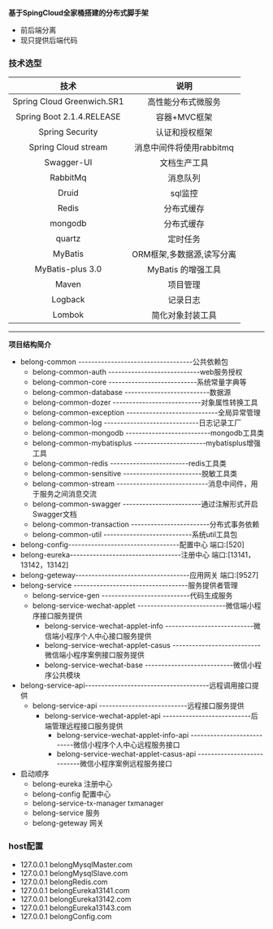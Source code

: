 
**基于SpingCloud全家桶搭建的分布式脚手架**
- 前后端分离
- 现只提供后端代码
 
###  技术选型

| 技术                   |   说明                   | 
| :---:                 |   :---:                  | 
| Spring Cloud Greenwich.SR1          |   高性能分布式微服务        |     
| Spring Boot  2.1.4.RELEASE         |   容器+MVC框架            |     
| Spring Security       |   认证和授权框架           |
| Spring Cloud stream      |   消息中间件将使用rabbitmq           |
| Swagger-UI            |   文档生产工具             |
| RabbitMq              |   消息队列                |
| Druid                 |   sql监控                |
| Redis                 |   分布式缓存              |
| mongodb                 |   分布式缓存              |
| quartz                |   定时任务                | e
| MyBatis               |   ORM框架,多数据源,读写分离 |
| MyBatis-plus 3.0          |   MyBatis 的增强工具      |
| Maven                 |   项目管理                |
| Logback               |   记录日志                |
| Lombok                |   简化对象封装工具          |
---

**项目结构简介**
- belong-common -----------------------------------公共依赖包
   - belong-common-auth ----------------------------web服务授权
   - belong-common-core ---------------------------系统常量字典等
   - belong-common-database --------------------------数据源
   - belong-common-dozer ---------------------------对象属性转换工具
   - belong-common-exception ----------------------------全局异常管理
   - belong-common-log -----------------------------日志记录工厂
   - belong-common-mongodb --------------------------mongodb工具类
   - belong-common-mybatisplus ----------------------mybatisplus增强工具
   - belong-common-redis ------------------------redis工具类
   - belong-common-sensitive ------------------------脱敏工具类
   - belong-common-stream ----------------------------消息中间件，用于服务之间消息交流
   - belong-common-swagger ------------------------通过注解形式开启Swagger文档
   - belong-common-transaction ------------------------分布式事务依赖
   - belong-common-util ---------------------------系统util工具包
- belong-config----------------------------------配置中心 端口:[520]
- belong-eureka----------------------------------注册中心 端口:[13141，13142，13142]
- belong-geteway-----------------------------------应用网关 端口:[9527]
- belong-service -----------------------------------服务提供者管理
    - belong-service-gen ---------------------------代码生成服务
    - belong-service-wechat-applet ---------------------------微信端小程序接口服务提供
        - belong-service-wechat-applet-info ---------------------------微信端小程序个人中心接口服务提供
        - belong-service-wechat-applet-casus ---------------------------微信端小程序案例接口服务提供
        - belong-service-wechat-base ---------------------------微信小程序公共模块
- belong-service-api--------------------------------------远程调用接口提供
    - belong-service-api ---------------------------远程接口服务提供
        - belong-service-wechat-applet-api ---------------------------后端管理远程接口服务提供
            - belong-service-wechat-applet-info-api ---------------------------微信小程序个人中心远程服务接口
            - belong-service-wechat-applet-casus-api ---------------------------微信小程序案例远程服务接口
- 启动顺序 
    - belong-eureka     注册中心
    - belong-config        配置中心
    - belong-service-tx-manager       txmanager
    - belong-service       服务
    - belong-geteway      网关

###  host配置
- 127.0.0.1 	belongMysqlMaster.com
- 127.0.0.1 	belongMysqlSlave.com
- 127.0.0.1 	belongRedis.com
- 127.0.0.1 	belongEureka13141.com
- 127.0.0.1 	belongEureka13142.com
- 127.0.0.1 	belongEureka13143.com
- 127.0.0.1 	belongConfig.com